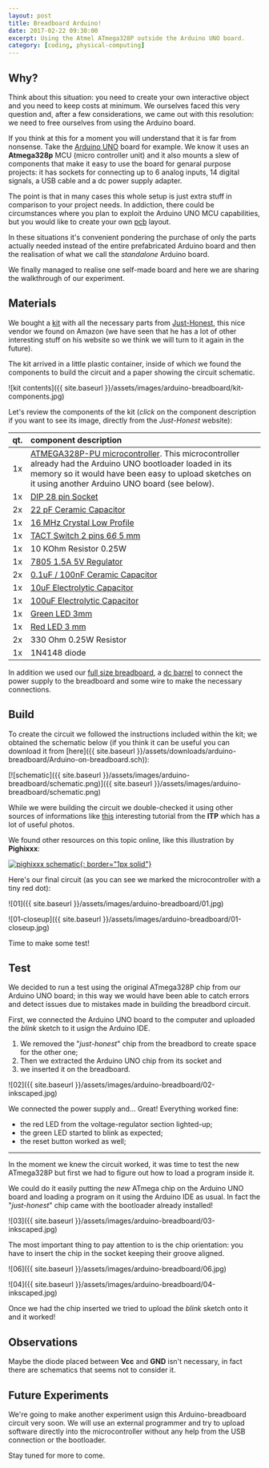 ```yaml
---
layout: post
title: Breadboard Arduino!
date: 2017-02-22 09:30:00
excerpt: Using the Atmel ATmega328P outside the Arduino UNO board.
category: [coding, physical-computing]
---
```


## Why?

Think about this situation: you need to create your own interactive object and you need to keep costs at minimum. We ourselves faced this very question and, after a few considerations, we came out with this resolution: we need to free ourselves from using the Arduino board.

If you think at this for a moment you will understand that it is far from nonsense. Take the [Arduino UNO](https://www.arduino.cc/en/Main/ArduinoBoardUno) board for example. We know it uses an **Atmega328p** MCU (micro controller unit) and it also mounts a slew of components that make it easy to use the board for genaral purpose projects: it has sockets for connecting up to 6 analog inputs, 14 digital signals, a USB cable and a dc power supply adapter.

The point is that in many cases this whole setup is just extra stuff in comparison to your project needs. In addiction, there could be circumstances where you plan to exploit the Arduino UNO MCU capabilities, but you would like to create your own [pcb](https://en.wikipedia.org/wiki/Printed_circuit_board) layout.

In these situations it's convenient pondering the purchase of only the parts actually needed instead of the entire prefabricated Arduino board and then the realisation of what we call the _standalone_ Arduino board.

We finally managed to realise one self-made board and here we are sharing the walkthrough of our experiment.

## Materials

We bought a [kit](https://www.amazon.it/gp/product/B00OZGWCWE/ref=oh_aui_detailpage_o00_s00?ie=UTF8&psc=1) with all the necessary parts from [Just-Honest](https://www.just-honest.com/default.aspx?lg=EN), this nice vendor we found on Amazon (we have seen that he has a lot of other interesting stuff on his website so we think we will turn to it again in the future).

The kit arrived in a little plastic container, inside of which we found the components to build the circuit and a paper showing the circuit schematic.

![kit contents]({{ site.baseurl }}/assets/images/arduino-breadboard/kit-components.jpg)

Let's review the components of the kit (_click_ on the component description if you want to see its image, directly from the _Just-Honest_ website):

qt. | component description
| :-: | :- |
1x | [ATMEGA328P-PU microcontroller](https://www.just-honest.com/MINI_POZE/ATMEGA328P-PU.jpg). This microcontroller already had the Arduino UNO bootloader loaded in its memory so it would have been easy to upload sketches on it using another Arduino UNO board (see below).
1x | [DIP 28 pin Socket](https://www.just-honest.com/MINI_POZE/SOCLUY_DIP28.jpg)
2x | [22 pF Ceramic Capacitor](https://www.just-honest.com/MINI_POZE/CERAMIC_22pF_50V.jpg)
1x | [16 MHz Crystal Low Profile](https://www.just-honest.com/MINI_POZE/QUARTZ_16MHz.jpg)
1x | [TACT Switch 2 pins 6*6* 5 mm](https://www.just-honest.com/MINI_POZE/TACT_5mm_2pin.jpg)
1x | 10 KOhm Resistor 0.25W
1x | [7805 1.5A 5V Regulator](https://www.just-honest.com/MINI_POZE/l7805CV.jpg)
2x | [0.1uF / 100nF Ceramic Capacitor](https://www.just-honest.com/MINI_POZE/CERAMIC_100nF.jpg)
1x | [10uF  Electrolytic Capacitor](https://www.just-honest.com/MINI_POZE/CONDENSATOR_ELECTROLITIC_10uF_50V.jpg)
1x | [100uF Electrolytic Capacitor](https://www.just-honest.com/MINI_POZE/CONDENSATOR_ELECTROLITIC_100uF_NEGRU.jpg)
1x | [Green LED  3mm](https://www.just-honest.com/MINI_POZE/LED_3mm_CREEN.jpg)
1x | [Red LED  3 mm](https://www.just-honest.com/MINI_POZE/LED_2mm_Rotund_Rosu_Mat.jpg)
2x | 330 Ohm 0.25W Resistor
1x | 1N4148 diode

In addition we used our [full size breadboard](https://cdn.sparkfun.com//assets/parts/9/2/8/7/12615-01.jpg), a [dc barrel](https://cdn.sparkfun.com//assets/parts/1/0/1/9/0/13126-01.jpg) to connect the power supply to the breadboard and some wire to make the necessary connections.

## Build

To create the circuit we followed the instructions included within the kit; we obtained the schematic below (if you think it can be useful you can download it from [here]({{ site.baseurl }}/assets/downloads/arduino-breadboard/Arduino-on-breadboard.sch)):

[![schematic]({{ site.baseurl }}/assets/images/arduino-breadboard/schematic.png)]({{ site.baseurl }}/assets/images/arduino-breadboard/schematic.png)

While we were building the circuit we double-checked it using other sources of informations like [this](https://itp.nyu.edu/archive/physcomp-spring2014/Tutorials/ArduinoBreadboard) interesting tutorial from the **ITP** which has a lot of useful photos.

We found other resources on this topic online, like this illustration by **Pighixxx**:

[![pighixxx schematic](http://www.pighixxx.com/test/wp-content/uploads/2014/10/211.png){: border="1px solid"}](http://www.pighixxx.com/test/portfolio-items/diy-board/?portfolioID=610)

Here's our final circuit (as you can see we marked the microcontroller with a tiny red dot):

![01]({{ site.baseurl }}/assets/images/arduino-breadboard/01.jpg)

![01-closeup]({{ site.baseurl }}/assets/images/arduino-breadboard/01-closeup.jpg)

Time to make some test!

## Test

We decided to run a test using the original ATmega328P chip from our Arduino UNO board; in this way we would have been able to catch errors and detect issues due to mistakes made in building the breadbord circuit.

First, we connected the Arduino UNO board to the computer and uploaded the _blink_ sketch to it usign the Arduino IDE.
1. We removed the "_just-honest_"  chip from the breadbord to create space for the other one;
2. Then we extracted the Arduino UNO chip from its socket and
3. we inserted it on the breadboard.

![02]({{ site.baseurl }}/assets/images/arduino-breadboard/02-inkscaped.jpg)

We connected the power supply and... Great! Everything worked fine:

* the red LED from the voltage-regulator section lighted-up;
* the green LED started to blink as expected;
* the reset button worked as well;

---

In the moment we knew the circuit worked, it was time to test the new ATmega328P but first we had to figure out how to load a program inside it.

We could do it easily putting the _new_ ATmega chip on the Arduino UNO board and loading a program on it using the Arduino IDE as usual. In fact the "_just-honest_" chip came with the bootloader already installed!

![03]({{ site.baseurl }}/assets/images/arduino-breadboard/03-inkscaped.jpg)

The most important thing to pay attention to is the chip orientation: you have to insert the chip in the socket keeping their groove aligned.

![06]({{ site.baseurl }}/assets/images/arduino-breadboard/06.jpg)

![04]({{ site.baseurl }}/assets/images/arduino-breadboard/04-inkscaped.jpg)

Once we had the chip inserted we tried to upload the _blink_ sketch onto it and it worked!

## Observations

Maybe the diode placed between **Vcc** and **GND** isn't necessary, in fact there are schematics that seems not to consider it.

## Future Experiments

We're going to make another experiment usign this Arduino-breadboard circuit very soon.
We will use an external programmer and try to upload software directly into the microcontroller without any help from the USB connection or the bootloader.

Stay tuned for more to come.
